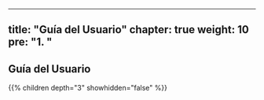 
---
title: "Guía del Usuario"
chapter: true
weight: 10
pre: "<b>1. </b>"
---

## Guía del Usuario

{{% children depth="3" showhidden="false" %}}

